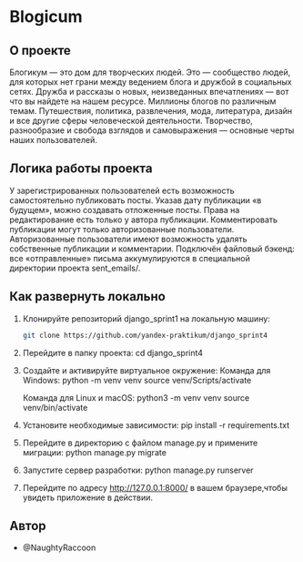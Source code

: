 # Blogicum

## О проекте

Блогикум — это дом для творческих людей. Это — сообщество людей, для которых нет грани между ведением блога и дружбой в социальных сетях.
Дружба и рассказы о новых, неизведанных впечатлениях — вот что вы найдете на нашем ресурсе. Миллионы блогов по различным темам. Путешествия, политика, развлечения, мода, литература, дизайн и все другие сферы человеческой деятельности.
Творчество, разнообразие и свобода взглядов и самовыражения — основные черты наших пользователей.

## Логика работы проекта

У зарегистрированных пользователей есть возможность самостоятельно публиковать посты.
Указав дату публикации «в будущем», можно создавать отложенные посты.
Права на редактирование есть только у автора публикации.
Комментировать публикации могут только авторизованные пользователи.
Авторизованные пользователи имеют возможность удалять собственные публикации и комментарии.
Подключён файловый бэкенд: все «отправленные» письма аккумулируются в специальной директории проекта sent_emails/.

## Как развернуть локально

1. Клонируйте репозиторий django_sprint1 на локальную машину:

   ```bash
   git clone https://github.com/yandex-praktikum/django_sprint4
2. Перейдите в папку проекта:
    cd django_sprint4
3. Создайте и активируйте виртуальное окружение:
    Команда для Windows:
    python -m venv venv
    source venv/Scripts/activate

    Команда для Linux и macOS:
    python3 -m venv venv
    source venv/bin/activate
4. Установите необходимые зависимости:
    pip install -r requirements.txt
5. Перейдите в директорию с файлом manage.py и примените миграции:
    python manage.py migrate
6. Запустите сервер разработки:
    python manage.py runserver
7. Перейдите по адресу http://127.0.0.1:8000/ в вашем браузере,чтобы увидеть приложение в действии.

## Автор
- @NaughtyRaccoon
